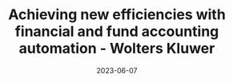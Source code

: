 ---
category:
- .nan
date: 2023-06-07
keyword_suggestion: ubuntu install docker
post_inspiration: https://www.wolterskluwer.com/en/expert-insights/wp-achieving-efficiencies-with-financial-accounting-automation
silot_terms: digital automation
title: Achieving new efficiencies with financial and fund accounting <b>automation</b>
  - Wolters Kluwer
---